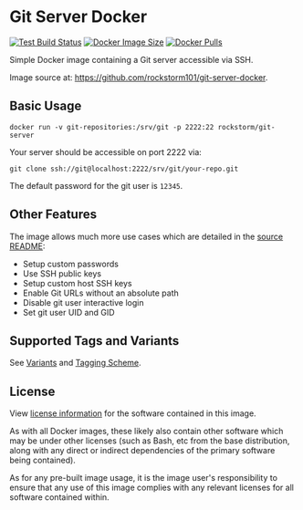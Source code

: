 # Git Server Docker
[![Test Build Status][b1]][2]
[![Docker Image Size][b2]][2]
[![Docker Pulls][b3]][2]

Simple Docker image containing a Git server accessible via SSH.

Image source at: https://github.com/rockstorm101/git-server-docker.


## Basic Usage

```
docker run -v git-repositories:/srv/git -p 2222:22 rockstorm/git-server
```

Your server should be accessible on port 2222 via:

```
git clone ssh://git@localhost:2222/srv/git/your-repo.git
```

The default password for the git user is `12345`.


## Other Features

The image allows much more use cases which are detailed in the [source
README][2]:
 - Setup custom passwords
 - Use SSH public keys
 - Setup custom host SSH keys
 - Enable Git URLs without an absolute path
 - Disable git user interactive login
 - Set git user UID and GID

[2]: https://github.com/rockstorm101/git-server-docker


## Supported Tags and Variants

See [Variants][5] and [Tagging Scheme][6].

[5]: https://github.com/rockstorm101/git-server-docker#variants
[6]: https://github.com/rockstorm101/git-server-docker#tagging-scheme


## License

View [license information][7] for the software contained in this
image.

As with all Docker images, these likely also contain other software
which may be under other licenses (such as Bash, etc from the base
distribution, along with any direct or indirect dependencies of the
primary software being contained).

As for any pre-built image usage, it is the image user's
responsibility to ensure that any use of this image complies with any
relevant licenses for all software contained within.

[7]: https://github.com/rockstorm101/git-server-docker/blob/master/LICENSE


[b1]: https://img.shields.io/github/actions/workflow/status/rockstorm101/git-server-docker/test-build.yml?branch=master
[b2]: https://img.shields.io/docker/image-size/rockstorm/git-server/latest
[b3]: https://img.shields.io/docker/pulls/rockstorm/git-server
